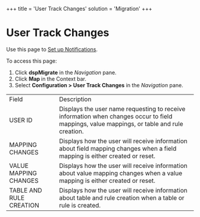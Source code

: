 +++
title = 'User Track Changes'
solution = 'Migration'
+++

# User Track Changes

<div class="use">

Use this page to [Set up
Notifications](../Config/Setup_User_Notifications#Set_up_Notifications_for_Map_Updates).

</div>

To access this page:

1.  Click <span style="font-weight: bold;">dspMigrate</span> in the
    <span style="font-style: italic;">Navigation</span> pane.
2.  Click <span style="font-weight: bold;">Map </span>in the Context
    bar.
3.  Select <span style="font-weight: bold;">Configuration \> User Track
    Changes</span> in the
    <span style="font-style: italic;">Navigation</span>
pane.

|                         |                                                                                                                                            |
| ----------------------- | ------------------------------------------------------------------------------------------------------------------------------------------ |
| Field                   | Description                                                                                                                                |
| USER ID                 | Displays the user name requesting to receive information when changes occur to field mappings, value mappings, or table and rule creation. |
| MAPPING CHANGES         | Displays how the user will receive information about field mapping changes when a field mapping is either created or reset.                |
| VALUE MAPPING CHANGES   | Displays how the user will receive information about value mapping changes when a value mapping is either created or reset.                |
| TABLE AND RULE CREATION | Displays how the user will receive information about table and rule creation when a table or rule is created.                              |
